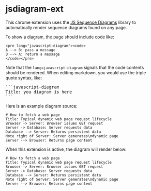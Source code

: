 # jsdiagram-ext

This chrome extension uses the [JS Sequence Diagrams](https://bramp.github.io/js-sequence-diagrams/)
library to automatically render sequence diagrams found on any page.

To show a diagram, the page should include code like:
```
<pre lang="javascript-diagram"><code>
A --> B: pass a message
B --> A: return a message
</code></pre>
```

Note that the `lang=javascript-diagram` signals that the code contents should be rendered.
When editing markdown, you would use the triple quote syntax, like:

<pre>```javascript-diagram
Title: you diagram is here
```
</pre>

Here is an example diagram source:
```
# How to fetch a web page
Title: Typical dynamic web page request lifecycle
Browser -> Server: Browser issues GET request
Server -> Database: Server requests data
Database --> Server: Returns persistent data
Note right of Server: Server generates\ndynamic page
Server --> Browser: Returns page content
```
When this extension is active, the diagram will render below:

```javascript-diagram
# How to fetch a web page
Title: Typical dynamic web page request lifecycle
Browser -> Server: Browser issues GET request
Server -> Database: Server requests data
Database --> Server: Returns persistent data
Note right of Server: Server generates\ndynamic page
Server --> Browser: Returns page content
```

